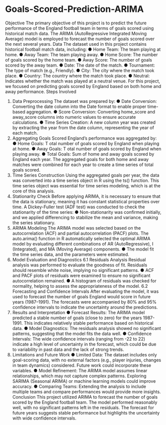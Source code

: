 # Goals-Scored-Prediction-ARIMA
Objective
The primary objective of this project is to predict the future performance of the England
football team in terms of goals scored using historical match data. The ARIMA
(AutoRegressive Integrated Moving Average) model is employed to forecast the number of
goals scored over the next several years.
Data
The dataset used in this project contains historical football match data, including:
● Home Team: The team playing at home.
● Away Team: The team playing away.
● Home Score: The number of goals scored by the home team.
● Away Score: The number of goals scored by the away team.
● Date: The date of the match.
● Tournament: The type of match (e.g., Friendly).
● City: The city where the match took place.
● Country: The country where the match took place.
● Neutral: Indicates whether the match was played at a neutral venue.
For this project, we focused on predicting goals scored by England based on both home
and away performance.
Steps Involved
1. Data Preprocessing
The dataset was prepared by:
● Date Conversion: Converting the date column into the Date format to enable
proper time-based aggregation.
● Score Conversion: Converting home_score and away_score columns into
numeric values to ensure accurate calculations.
● Time Series Creation: A new column year was created by extracting the year from
the date column, representing the year of each match.
2. Aggregating Goals Scored
England’s performance was aggregated by:
● Home Goals: T otal number of goals scored by England when playing at home.
● Away Goals: T otal number of goals scored by England when playing away.
● Total Goals: Sum of home and away goals scored by England each year.
The aggregated goals for both home and away matches were combined for each year to
create a time series of total goals scored.
3. Time Series Construction
Using the aggregated goals per year, the data was converted into a time series object in R
using the ts() function. This time series object was essential for time series modeling,
which is at the core of this analysis.
4. Stationarity Check
Before applying ARIMA, it is necessary to ensure that the data is stationary, meaning it has
constant statistical properties over time. A Dickey-Fuller test (ADF test) was conducted to
check the stationarity of the time series:
● Non-stationarity was confirmed initially, and we applied differencing to stabilize the
mean and variance, making the series stationary.
5. ARIMA Modeling
The ARIMA model was selected based on the autocorrelation (ACF) and partial
autocorrelation (PACF) plots. The auto.arima() function in R automatically selected the
optimal ARIMA model by evaluating different combinations of AR (AutoRegressive), I
(Integrated), and MA (Moving Average) components.
● The model fit the time series data, and the parameters were estimated.
6. Model Evaluation and Diagnostics
6.1 Residuals Analysis
Residual analysis was performed to evaluate the goodness of fit. Residuals should resemble
white noise, implying no significant patterns.
● ACF and PACF plots of residuals were examined to ensure no significant
autocorrelation remained.
● A histogram of residuals was checked for normality, helping to assess the
appropriateness of the model.
6.2 Forecasting and Confidence Intervals
After evaluating the model, it was used to forecast the number of goals England would score
in future years (1987–1991). The forecasts were accompanied by 80% and 95%
confidence intervals to indicate the uncertainty around the predictions.
7. Results and Interpretation
● Forecast Results: The ARIMA model predicted a stable number of goals (close to
zero) for the years 1987-1991. This indicates relatively stable performance based
on historical data.
● Model Diagnostics: The residuals analysis showed no significant patterns,
suggesting that the model fits the data well.
● Confidence Intervals: The wide confidence intervals (ranging from -22 to 22)
indicate a high level of uncertainty in the forecast, which could be due to variability
in past data and the lack of strong trends.
8. Limitations and Future Work
● Limited Data: The dataset includes only goal-scoring data, with no external factors
(e.g., player injuries, changes in team dynamics) considered. Future work could
incorporate these variables.
● Model Refinement: The ARIMA model assumes linear relationships, which may not
capture complex patterns. Exploring SARIMA (Seasonal ARIMA) or machine
learning models could improve accuracy.
● Comparing Teams: Extending the analysis to include multiple teams and compare
performances would provide more insights.
Conclusion
This project utilized ARIMA to forecast the number of goals scored by the England football
team. The model performed reasonably well, with no significant patterns left in the residuals.
The forecast for future years suggests stable performance but highlights the uncertainty with
wide confidence intervals.

